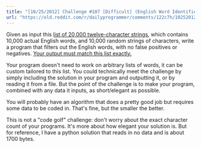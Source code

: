 ```yaml
---
title: "[10/25/2012] Challenge #107 [Difficult] (English Word Identifier)"
url: "https://old.reddit.com/r/dailyprogrammer/comments/122c7h/10252012_challenge_107_difficult_english_word/"
---
```


Given as input this [list of 20,000 twelve-character strings](http://pastebin.com/eJFn49vp), which contains 10,000 actual English words, and 10,000 random strings of characters, write a program that filters out the English words, with no false positives or negatives. [Your output must match this list exactly.](http://pastebin.com/trMz6nWQ)

Your program doesn't need to work on arbitrary lists of words, it can be custom tailored to this list. You could technically meet the challenge by simply including the solution in your program and outputting it, or by reading it from a file. But the point of the challenge is to make your program, combined with any data it inputs, as short/elegant as possible.

You will probably have an algorithm that does a pretty good job but requires some data to be coded in. That's fine, but the smaller the better.

This is not a "code golf" challenge: don't worry about the exact character count of your programs. It's more about how elegant your solution is. But for reference, I have a python solution that reads in no data and is about 1700 bytes.